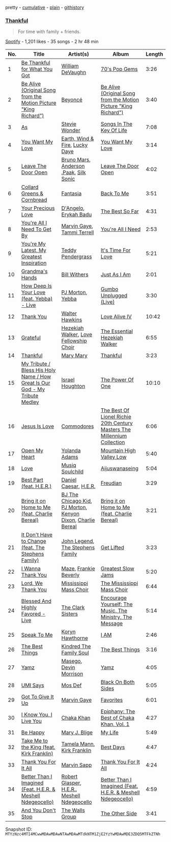 pretty - [cumulative](/playlists/cumulative/37i9dQZF1DX09buIVUF0Gg.md) - [plain](/playlists/plain/37i9dQZF1DX09buIVUF0Gg) - [githistory](https://github.githistory.xyz/mackorone/spotify-playlist-archive/blob/main/playlists/plain/37i9dQZF1DX09buIVUF0Gg)

### [Thankful](https://open.spotify.com/playlist/37i9dQZF1DX09buIVUF0Gg)

> For time with family + friends.

[Spotify](https://open.spotify.com/user/spotify) - 1,201 likes - 35 songs - 2 hr 48 min

| No. | Title | Artist(s) | Album | Length |
|---|---|---|---|---|
| 1 | [Be Thankful for What You Got](https://open.spotify.com/track/3PrqRBsMdy8eZkbDqDb32p) | [William DeVaughn](https://open.spotify.com/artist/1l51Sc9HBh8fLXUDEjFhxU) | [70's Pop Gems](https://open.spotify.com/album/1L96ZF7AUTQTPRQBiOPmm6) | 3:26 |
| 2 | [Be Alive \(Original Song from the Motion Picture "King Richard"\)](https://open.spotify.com/track/1RI4YQVFh7onQD07QuL8ND) | [Beyoncé](https://open.spotify.com/artist/6vWDO969PvNqNYHIOW5v0m) | [Be Alive \(Original Song from the Motion Picture "King Richard"\)](https://open.spotify.com/album/5a73HUmrKIebjmafM1QuFS) | 3:40 |
| 3 | [As](https://open.spotify.com/track/13toFl1UwJPsRxDiD9jgtn) | [Stevie Wonder](https://open.spotify.com/artist/7guDJrEfX3qb6FEbdPA5qi) | [Songs In The Key Of Life](https://open.spotify.com/album/6YUCc2RiXcEKS9ibuZxjt0) | 7:08 |
| 4 | [You Want My Love](https://open.spotify.com/track/5BQf3eyCsoSP5jNGx9sPdD) | [Earth, Wind & Fire](https://open.spotify.com/artist/4QQgXkCYTt3BlENzhyNETg), [Lucky Daye](https://open.spotify.com/artist/5Vuvs6Py2JRU7WiFDVsI7J) | [You Want My Love](https://open.spotify.com/album/2GGcfPODdGZ3m6riQU4rNq) | 3:14 |
| 5 | [Leave The Door Open](https://open.spotify.com/track/7MAibcTli4IisCtbHKrGMh) | [Bruno Mars](https://open.spotify.com/artist/0du5cEVh5yTK9QJze8zA0C), [Anderson .Paak](https://open.spotify.com/artist/3jK9MiCrA42lLAdMGUZpwa), [Silk Sonic](https://open.spotify.com/artist/6PvvGcCY2XtUcSRld1Wilr) | [Leave The Door Open](https://open.spotify.com/album/7dfPqXck6BB9wpThrVYBss) | 4:02 |
| 6 | [Collard Greens & Cornbread](https://open.spotify.com/track/7MFYcmfPkJ095X0Y5FF6ny) | [Fantasia](https://open.spotify.com/artist/7xAcVHPiirnUqfdqo0USb1) | [Back To Me](https://open.spotify.com/album/402GbEXo2D1adrT8ZkQoHh) | 3:51 |
| 7 | [Your Precious Love](https://open.spotify.com/track/3wDPJD0Ay9MLaHHRTWdGXJ) | [D'Angelo](https://open.spotify.com/artist/336vr2M3Va0FjyvB55lJEd), [Erykah Badu](https://open.spotify.com/artist/7IfculRW2WXyzNQ8djX8WX) | [The Best So Far](https://open.spotify.com/album/1MXR2vMRldZITKc1Zk6bLe) | 4:31 |
| 8 | [You're All I Need To Get By](https://open.spotify.com/track/6Ndauo9gCxNjTfklsFYS7b) | [Marvin Gaye](https://open.spotify.com/artist/3koiLjNrgRTNbOwViDipeA), [Tammi Terrell](https://open.spotify.com/artist/75jNCko3SnEMI5gwGqrbb8) | [You're All I Need](https://open.spotify.com/album/1i1HqvvJk7zGpNDygYlXQd) | 2:53 |
| 9 | [You're My Latest, My Greatest Inspiration](https://open.spotify.com/track/3KvnF95wCJkQlCxUumLEDe) | [Teddy Pendergrass](https://open.spotify.com/artist/68kACMx6A3D2BYiO056MeQ) | [It's Time For Love](https://open.spotify.com/album/7KPObGCC5DigQINHNKwvTV) | 5:21 |
| 10 | [Grandma's Hands](https://open.spotify.com/track/1qfDfZAvrkSAFrAR2FTQDv) | [Bill Withers](https://open.spotify.com/artist/1ThoqLcyIYvZn7iWbj8fsj) | [Just As I Am](https://open.spotify.com/album/6N8uPmDqbgXD3ztkCCfxoo) | 2:01 |
| 11 | [How Deep Is Your Love \(feat\. Yebba\) \- Live](https://open.spotify.com/track/3SjAiqAQ6sMmsJBeVw0nMf) | [PJ Morton](https://open.spotify.com/artist/2FMOHE79X98yptp4RpPrt7), [Yebba](https://open.spotify.com/artist/1ooV8YZC1KbpEcrmI8WH0F) | [Gumbo Unplugged \(Live\)](https://open.spotify.com/album/6au0qzMOjqEgc79ntU2bf6) | 3:30 |
| 12 | [Thank You](https://open.spotify.com/track/3mhfZz57Xbt7rBuTcxSR3p) | [Walter Hawkins](https://open.spotify.com/artist/12pzJohM40StvAPzI1t3Tb) | [Love Alive IV](https://open.spotify.com/album/54D2RsYSwVIS6QIpKclaOd) | 10:42 |
| 13 | [Grateful](https://open.spotify.com/track/0vtvtxjSKV02DeQJNW217U) | [Hezekiah Walker](https://open.spotify.com/artist/0pXt4sMs2oRnt528LTYgyd), [Love Fellowship Choir](https://open.spotify.com/artist/6NqHWIMTL4MjurHrTRxsb6) | [The Essential Hezekiah Walker](https://open.spotify.com/album/2JiAo61bWiLtsaeQY7YPEg) | 6:55 |
| 14 | [Thankful](https://open.spotify.com/track/1zxCbt2G7rxOgIqghYRFIV) | [Mary Mary](https://open.spotify.com/artist/12Kgt2eahvxNWhD5PnSUde) | [Thankful](https://open.spotify.com/album/2CW02evpO85vRxOSYx7zcP) | 3:23 |
| 15 | [My Tribute / Bless His Holy Name / How Great Is Our God \- My Tribute Medley](https://open.spotify.com/track/2bHFrxFb9Gjf8gl5tYk7UL) | [Israel Houghton](https://open.spotify.com/artist/7pUnaNwiKa3p27L1EwB4X6) | [The Power Of One](https://open.spotify.com/album/3RhvKY1NOvbqT2xsa24PWe) | 10:10 |
| 16 | [Jesus Is Love](https://open.spotify.com/track/52i3VeUFbCRk3z8YgBFM7N) | [Commodores](https://open.spotify.com/artist/6twIAGnYuIT1pncMAsXnEm) | [The Best Of Lionel Richie 20th Century Masters The Millennium Collection](https://open.spotify.com/album/6UaOmeGGHUSHyy3F4ngAwa) | 6:06 |
| 17 | [Open My Heart](https://open.spotify.com/track/4cNbCWPJjLHP5ijow5LbVg) | [Yolanda Adams](https://open.spotify.com/artist/47opbYEKDjXnRk9uLscp11) | [Mountain High Valley Low](https://open.spotify.com/album/6i3sZ5fdBwlPD9b1LVRD6M) | 5:40 |
| 18 | [Love](https://open.spotify.com/track/6uSa5iCMwPr10Ftpz8w09b) | [Musiq Soulchild](https://open.spotify.com/artist/3UVRliakQfa1pMWIsNuiZ8) | [Aijuswanaseing](https://open.spotify.com/album/2RmMKj20xouC3Mqq1CyZ3c) | 5:04 |
| 19 | [Best Part \(feat\. H.E.R.\)](https://open.spotify.com/track/1RMJOxR6GRPsBHL8qeC2ux) | [Daniel Caesar](https://open.spotify.com/artist/20wkVLutqVOYrc0kxFs7rA), [H.E.R.](https://open.spotify.com/artist/3Y7RZ31TRPVadSFVy1o8os) | [Freudian](https://open.spotify.com/album/3xybjP7r2VsWzwvDQipdM0) | 3:29 |
| 20 | [Bring it on Home to Me \(feat\. Charlie Bereal\)](https://open.spotify.com/track/578ziqCj8ieyz7NLrZ31km) | [BJ The Chicago Kid](https://open.spotify.com/artist/07d5etnpjriczFBB8pxmRe), [PJ Morton](https://open.spotify.com/artist/2FMOHE79X98yptp4RpPrt7), [Kenyon Dixon](https://open.spotify.com/artist/5AzjednUL6MFJP0dBic3be), [Charlie Bereal](https://open.spotify.com/artist/2uMEr7c0zWQrtoAzebTMsa) | [Bring it on Home to Me \(feat\. Charlie Bereal\)](https://open.spotify.com/album/54tJsoenzgUlUokisFrWVA) | 3:21 |
| 21 | [It Don't Have to Change \(feat\. The Stephens Family\)](https://open.spotify.com/track/3e1PfBYUcfikMd2oyhBKKl) | [John Legend](https://open.spotify.com/artist/5y2Xq6xcjJb2jVM54GHK3t), [The Stephens Family](https://open.spotify.com/artist/59moiRYKUncTrjFOOPy0YN) | [Get Lifted](https://open.spotify.com/album/4W6kVnBPgcW8zDYXbRHh2J) | 3:23 |
| 22 | [I Wanna Thank You](https://open.spotify.com/track/6VS8OqAY0yOQPQeMPjK60X) | [Maze](https://open.spotify.com/artist/3DvdryKH4O95ZnsUZJKXpt), [Frankie Beverly](https://open.spotify.com/artist/6rXycobs8wkWicUGLtmB0n) | [Greatest Slow Jams](https://open.spotify.com/album/5bnLsmE5xb2EzTbq7JMoeG) | 5:20 |
| 23 | [Lord, We Thank You](https://open.spotify.com/track/2k2Ug3702qWJxFO9jwlVb4) | [Mississippi Mass Choir](https://open.spotify.com/artist/30aMh21vdYVIjdVgIgHaqW) | [The Mississippi Mass Choir](https://open.spotify.com/album/0k4D7v1TImrWqiZCPzpvDw) | 6:44 |
| 24 | [Blessed And Highly Favored \- Live](https://open.spotify.com/track/77ZuMHh4Jim1Ry7ahmQlS6) | [The Clark Sisters](https://open.spotify.com/artist/6VUdDU44uo3KwSHc9lAEFE) | [Encourage Yourself: The Music, The Ministry, The Message](https://open.spotify.com/album/0N8cz0BZS5lUiWvJwsq37O) | 5:14 |
| 25 | [Speak To Me](https://open.spotify.com/track/0CZmy9ctYRi2Ux5uFLGqSr) | [Koryn Hawthorne](https://open.spotify.com/artist/03qM4LmPCrR7CuHTE0WAIW) | [I AM](https://open.spotify.com/album/7sp7t59cny1pmM0JImzODg) | 2:46 |
| 26 | [The Best Things](https://open.spotify.com/track/2IebZ0AjurvrRGdxnnL2oI) | [Kindred The Family Soul](https://open.spotify.com/artist/3RDl7kNfhB72Ojsc2qiyfy) | [The Best Things](https://open.spotify.com/album/1RIxAcFlv6TwaBoCkq0Z0t) | 3:16 |
| 27 | [Yamz](https://open.spotify.com/track/0IQ3KOas5wGRregqoMb9HF) | [Masego](https://open.spotify.com/artist/3ycxRkcZ67ALN3GQJ57Vig), [Devin Morrison](https://open.spotify.com/artist/4AgZVM5339ZoMyg38nYyYW) | [Yamz](https://open.spotify.com/album/5BICne3tfhmbtGhJ01vgyJ) | 4:05 |
| 28 | [UMI Says](https://open.spotify.com/track/5Ru9OjtEw5htfnVKpYsIcv) | [Mos Def](https://open.spotify.com/artist/0Mz5XE0kb1GBnbLQm2VbcO) | [Black On Both Sides](https://open.spotify.com/album/5gK2l2LgWY0BA4p9uy27z6) | 5:05 |
| 29 | [Got To Give It Up](https://open.spotify.com/track/4JmZyfkzXWN7pHJsJpN6XP) | [Marvin Gaye](https://open.spotify.com/artist/3koiLjNrgRTNbOwViDipeA) | [Favorites](https://open.spotify.com/album/4cRB1vYHEoasDzu5HN5k2D) | 6:01 |
| 30 | [I Know You, I Live You](https://open.spotify.com/track/2bd08DhkZxgfKy7A4zZVa0) | [Chaka Khan](https://open.spotify.com/artist/6mQfAAqZGBzIfrmlZCeaYT) | [Epiphany: The Best of Chaka Khan, Vol\. 1](https://open.spotify.com/album/3qeheeurjW0lNtf9d7hJLe) | 4:27 |
| 31 | [Be Happy](https://open.spotify.com/track/5X82VFLvjpeWQlTSShqqj0) | [Mary J\. Blige](https://open.spotify.com/artist/1XkoF8ryArs86LZvFOkbyr) | [My Life](https://open.spotify.com/album/1OQ5l5rHKqUumPpn559zJC) | 5:49 |
| 32 | [Take Me to the King \(feat\. Kirk Franklin\)](https://open.spotify.com/track/6fG46PUotZMTgcAzAtFLOk) | [Tamela Mann](https://open.spotify.com/artist/6ZyV955Ypf3JAKInn1a0dt), [Kirk Franklin](https://open.spotify.com/artist/4akybxRTGHJZ1DXjLhJ1qu) | [Best Days](https://open.spotify.com/album/16Ljgzu7nBDSjTXJkCgBaJ) | 4:47 |
| 33 | [Thank You For It All](https://open.spotify.com/track/1uA4YKtkUT8wvFobwTtonp) | [Marvin Sapp](https://open.spotify.com/artist/5r0KYGxdIZEHZ6z6XbkVbo) | [Thank You For It All](https://open.spotify.com/album/4lbpO1M91NwQnMihAr3nEl) | 4:24 |
| 34 | [Better Than I Imagined \(Feat\. H.E.R\. & Meshell Ndegeocello\)](https://open.spotify.com/track/04vYVsWbhkQaTLx2kgVNks) | [Robert Glasper](https://open.spotify.com/artist/5cM1PvItlR21WUyBnsdMcn), [H.E.R.](https://open.spotify.com/artist/3Y7RZ31TRPVadSFVy1o8os), [Meshell Ndegeocello](https://open.spotify.com/artist/0uZRjholJ0fVC2J9EvnYnj) | [Better Than I Imagined \(Feat\. H.E.R\. & Meshell Ndegeocello\)](https://open.spotify.com/album/2AS4H3CIUtrIzrK1UbsvWW) | 4:59 |
| 35 | [And You Don't Stop](https://open.spotify.com/track/4gGuQwT0xobQ9VUFtzg8oY) | [The Walls Group](https://open.spotify.com/artist/3UZQmKr3fkPDCdIRtdX1RV) | [The Other Side](https://open.spotify.com/album/0QsUa6r50W8EDZKHjNdxgD) | 3:41 |

Snapshot ID: `MTYzNzc4MTI4MCwwMDAwMDAwNTAwMDAwMTdkNTM1ZjE2YzYwMDAwMDE3ZDQ5MTFkZTNh`